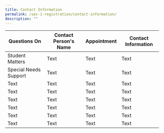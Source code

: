 ```yaml
---
title: Contact Information
permalink: /sec-1-registration/contact-information/
description: ""
---
```



| Questions On | Contact Person's Name | Appointment | Contact Information |
| -------- | -------- | -------- | -------- |
| Student Matters    | Text     | Text     | Text     |
| Special Needs Support     | Text     | Text     | Text     |
| Text     | Text     | Text     | Text     |
| Text     | Text     | Text     | Text     |
| Text     | Text     | Text     | Text     |
| Text     | Text     | Text     | Text     |
| Text     | Text     | Text     | Text     |
| Text     | Text     | Text     | Text     |


